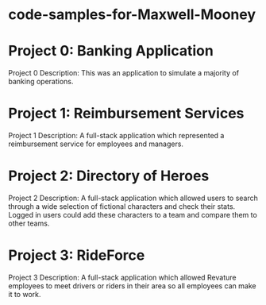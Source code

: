 # code-samples-for-Maxwell-Mooney

# Project 0: Banking Application

Project 0 Description:
This was an application to simulate a majority of banking operations.


# Project 1: Reimbursement Services

Project 1 Description:
A full-stack application which represented a reimbursement service for employees and managers.


# Project 2: Directory of Heroes


Project 2 Description:
A full-stack application which allowed users to search through a wide selection of fictional characters and check their stats. Logged in
users could add these characters to a team and compare them to other teams.


# Project 3: RideForce


Project 3 Description: 
A full-stack application which allowed Revature employees to meet drivers or riders in their area so all employees can make it to work. 

